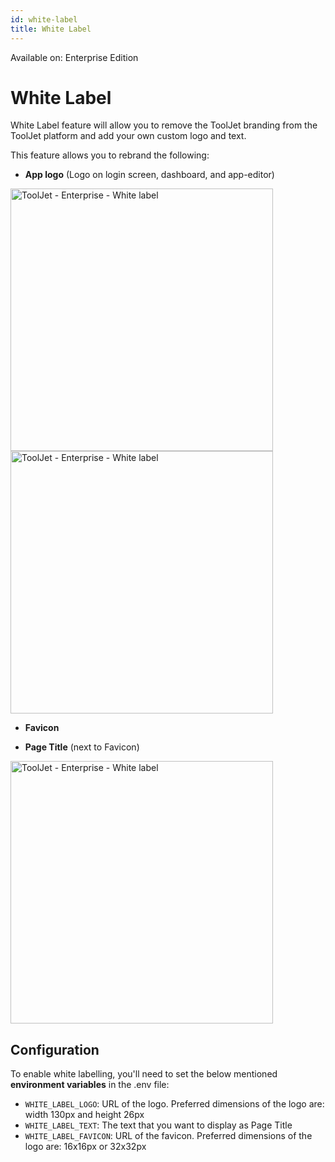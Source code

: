 ```yaml
---
id: white-label
title: White Label
---
```


<div className='badge badge--primary heading-badge'>Available on: Enterprise Edition</div>


# White Label

White Label feature will allow you to remove the ToolJet branding from the ToolJet platform and add your own custom logo and text.

This feature allows you to rebrand the following:
- **App logo** (Logo on login screen, dashboard, and app-editor)

<img className="screenshot-full" src="/img/enterprise/white-label/applogo.png" alt="ToolJet - Enterprise - White label" height="420"/>

<img className="screenshot-full" src="/img/enterprise/white-label/appeditor.png" alt="ToolJet - Enterprise - White label" height="420"/>

- **Favicon**

- **Page Title** (next to Favicon)

<img className="screenshot-full" src="/img/enterprise/white-label/favicon.png" alt="ToolJet - Enterprise - White label" height="420"/>

## Configuration

To enable white labelling, you'll need to set the below mentioned **environment variables** in the .env file:

- `WHITE_LABEL_LOGO`: URL of the logo. Preferred dimensions of the logo are: width 130px and height 26px
- `WHITE_LABEL_TEXT`: The text that you want to display as Page Title
- `WHITE_LABEL_FAVICON`: URL of the favicon. Preferred dimensions of the logo are: 16x16px or 32x32px 
